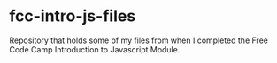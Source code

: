 # fcc-intro-js-files
Repository that holds some of my files from when I completed the Free Code Camp Introduction to Javascript Module.
